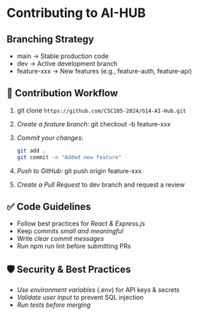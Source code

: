 # Contributing to AI-HUB

## Branching Strategy

- main → Stable production code
- dev → Active development branch
- feature-xxx → New features (e.g., feature-auth, feature-api)

## 🔄 Contribution Workflow

1. git clone `https://github.com/CSC105-2024/G14-AI-Hub.git`
2. _Create a feature branch_: git checkout -b feature-xxx
3. _Commit your changes_:

   ```sh
   git add .
   git commit -m "Added new feature"
   ```

4. _Push to GitHub_: git push origin feature-xxx
5. _Create a Pull Request_ to dev branch and request a review

## ✅ Code Guidelines

- Follow best practices for _React & Express.js_
- Keep commits _small and meaningful_
- Write _clear commit messages_
- Run npm run lint before submitting PRs

## 🛡️ Security & Best Practices

- _Use environment variables_ (.env) for API keys & secrets
- _Validate user input_ to prevent SQL injection
- _Run tests before merging_
